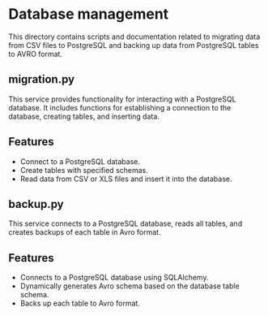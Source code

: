 # Database management

This directory contains scripts and documentation related to migrating data from CSV files to PostgreSQL and backing up data from PostgreSQL tables to AVRO format.

## migration.py

This service provides functionality for interacting with a PostgreSQL database. It includes functions for establishing a connection to the database, creating tables, and inserting data.

## Features
- Connect to a PostgreSQL database.
- Create tables with specified schemas.
- Read data from CSV or XLS files and insert it into the database.

## backup.py

This service connects to a PostgreSQL database, reads all tables, and creates backups of each table in Avro format.

## Features

- Connects to a PostgreSQL database using SQLAlchemy.
- Dynamically generates Avro schema based on the database table schema.
- Backs up each table to Avro format.


